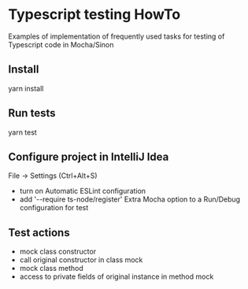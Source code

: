 # Typescript testing HowTo
Examples of implementation of frequently used tasks for testing of Typescript code in Mocha/Sinon

## Install
yarn install

## Run tests
yarn test

## Configure project in IntelliJ Idea
File -> Settings (Ctrl+Alt+S)
* turn on Automatic ESLint configuration 
* add '--require ts-node/register' Extra Mocha option to a Run/Debug configuration for test

## Test actions
* mock class constructor
* call original constructor in class mock
* mock class method 
* access to private fields of original instance in method mock
 